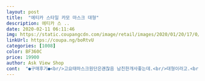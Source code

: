 ```yaml
---
layout: post 
title:  "에티카 스타일 카모 마스크 대형" 
description: 에티카 스 ..
date: 2020-02-11 06:11:46 
img: https://static.coupangcdn.com/image/retail/images/2020/01/20/17/0/e461c482-487c-4b38-b0b1-acd741862295.jpg 
linkUrl: https://coupa.ng/boRtvU 
categories: [1008] 
color: BF360C 
price: 19900 
author: Ask View Shop 
cont:  "●구매후기●<br/>고요태마스크원단은괜찮음 남친한개사좋는데.<br/>대형이라고.<br/>주문했는데 실제사이즈는L지정도고요.<br/> 귀부분이 살짝 .<br/> 땡기네요.<br/>근데기능성원단이라 하루이틀더해보고 다시후기남길께요 남친이귀부분이.<br/> 떨어질 것 같다고 해서.<br/>제가살짝 땡겨 봤더니.<br/>귀부분이 .<br/> 박음질이 없어서.<br/>떨어지네요.<br/>근데.<br/>손으로.<br/> 잡아 땡겨서 안 떨어지는 건 없겠다 싶어서.<br/>그냥.<br/> 쓰기로 했어요 원단 착용감은.<br/>괜찮고.<br/>쿨원단이라.<br/> 사계절 무난하게.<br/>쓰기는좋을꺼같아요.<br/>기능성원단이 옹도 가격이 .<br/> 높은 편이잖아요<br/>근데 손세탁시에 크게 힘줘서 비틀지도 않고 미지근한물에 가볍게 세척했는데 몇번 사용했더니 안과 바깥부분이 분리가 되네요... <br/><br/>내구성 부분은 별로입니다<br/>대신 그 제품은 안팎어 동일한 색상이라서 같은 원단이라서 내구성이 더 좋은듯합니다<br/>디자인이야 개인차가 있다고 하지만, 마스크를 착용한 상태에서 호흡하기가 너무 힘듭니다.<br/><br/>며칠 만에 이렇게 분리가 되니까 어이없네요... <br/><br/>배송 받고 며칠 쓰고 손세탁해서 일회용 필터 붙여서 사용하고 있습니다.<br/><br/>비슷한 시기에 구매한 비슷한 타사제품은 아직까지 떨어지진않았습니다.<br/><br/>스키장 가는 버스 안에서 끼고 있다가 산소 부족으로 멀미할 뻔<br/>요즘 일회용 마스크 구하기가 하늘에 별따기인데다가 있다해도 평상시 가격의 2~5배는 기본이라 급하게 원단 마스크 구입<br/>제가 손빨래가 유난해서 그런것일지도 모르긴합니다만<br/>참고하시기 바랍니다.<br/> 아무래도 양쪽면을 접착한거라서 접착성이 없어지면 떨어질 수 밖에 없는 구조적인 문제같습니다<br/>패션적인부분이 더 강조된 제품이라 그런건지... <br/><br/>한달이라도 사용했으면 그러려니 하겠는데... <br/><br/>" 
---
```

